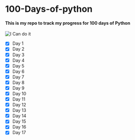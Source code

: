 # 100-Days-of-python

#### This is my repo to track my progress for 100 days of Python
![I Can do it](https://as1.ftcdn.net/v2/jpg/01/31/63/02/1000_F_131630292_suksNJucEZyQKh8rsDXBR4wfNwUDpiDY.jpg)

 - [X] Day 1
 - [X] Day 2
 - [X] Day 3
 - [X] Day 4
 - [X] Day 5
 - [X] Day 6
 - [X] Day 7
 - [X] Day 8
 - [X] Day 9
 - [X] Day 10
 - [X] Day 11
 - [X] Day 12
 - [X] Day 13
 - [X] Day 14
 - [X] Day 15
 - [X] Day 16
 - [X] Day 17

